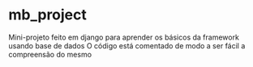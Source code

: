 # mb_project

Mini-projeto feito em django para aprender os básicos da framework usando base de dados
O código está comentado de modo a ser fácil a compreensão do mesmo

